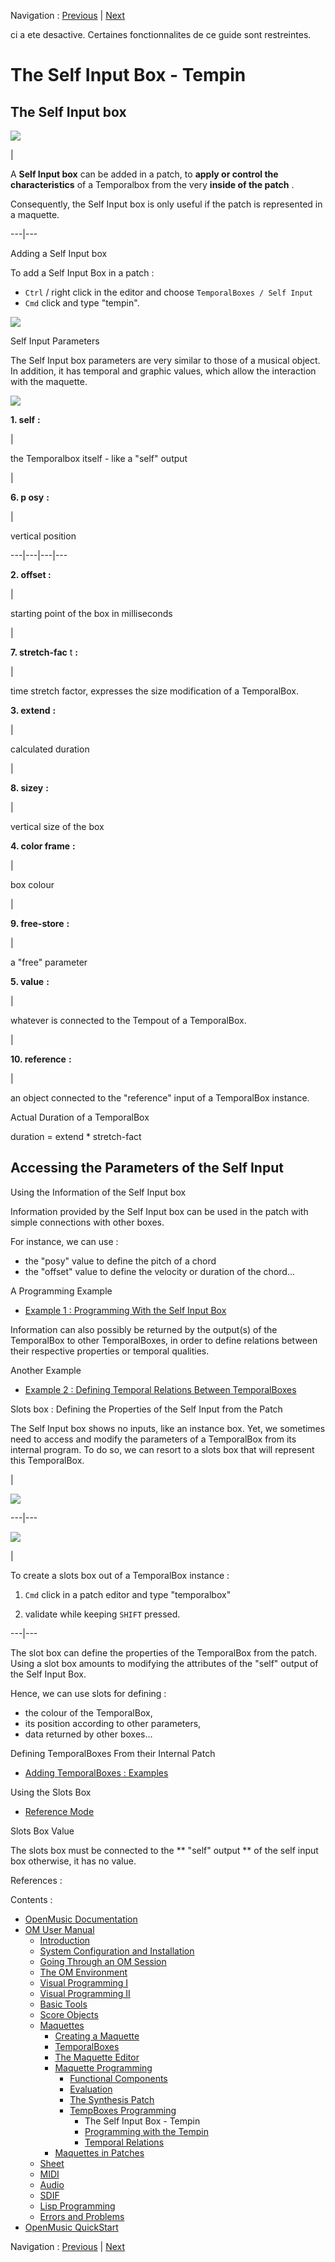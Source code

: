 Navigation : [Previous](TempProgramming "page
précédente\(TempBoxes Programming\)") | [Next](Examplestempbox
"Next\(Programming with the Tempin\)")

ci a ete desactive. Certaines fonctionnalites de ce guide sont restreintes.

# The Self Input Box - Tempin

## The Self Input box

![](../res/selfbox_icon.png)

|

A  **Self Input box** can be added in a patch, to **apply or control the
characteristics** of a Temporalbox from the very  **inside of the patch** .

Consequently, the Self Input box is only useful if the patch is represented in
a maquette.  
  
---|---  
  
Adding a Self Input box

To add a Self Input Box in a patch :

  * `Ctrl` / right click in the editor and choose `TemporalBoxes / Self Input`
  * `Cmd` click and type "tempin".

![](../res/addself.png)

Self Input Parameters

The Self Input box parameters are very similar to those of a musical object.
In addition, it has temporal and graphic values, which allow the interaction
with the maquette.

![](../res/selfbox.png)

**1\. self** **:**

|

the Temporalbox itself - like a "self" output

|

**6\. p **osy**** **:**

|

vertical position  
  
---|---|---|---  
  
**2\. offset **:****

|

starting point of the box in milliseconds

|

**7\. stretch-fac** t **:**

|

time stretch factor, expresses the size modification of a TemporalBox.  
  
**3\. extend** **:**

|

calculated duration

|

**8\. sizey** **:**

|

vertical size of the box  
  
**4\. color frame** **:**

|

box colour

|

**9\. free-store** **:**

|

a "free" parameter  
  
**5\. value** **:**

|

whatever is connected to the Tempout of a TemporalBox.

|

**10\. reference** **:**

|

an object connected to the "reference" input of a TemporalBox instance.  
  
Actual Duration of a TemporalBox

duration = extend * stretch-fact

## Accessing the Parameters of the Self Input

Using the Information of the Self Input box

Information provided by the Self Input box can be used in the patch with
simple connections with other boxes.

For instance, we can use :

  * the "posy" value to define the pitch of a chord
  * the "offset" value to define the velocity or duration of the chord...

A Programming Example

  * [Example 1 : Programming With the Self Input Box](Examplestempbox)

Information can also possibly be returned by the output(s) of the TemporalBox
to other TemporalBoxes, in order to define relations between their respective
properties or temporal qualities.

Another Example

  * [Example 2 : Defining Temporal Relations Between TemporalBoxes](EX2)

Slots box : Defining the Properties of the Self Input from the Patch

The Self Input box shows no inputs, like an  instance box. Yet, we sometimes
need to access and modify the parameters of a TemporalBox from its internal
program. To do so, we can resort to a slots box that will represent this
TemporalBox.

|

![](../res/slotstempbox_icon.png)  
  
---|---  
  
![](../res/tempbslots.png)

|

To create a slots box out of a TemporalBox instance :

  1. `Cmd`  click in a patch editor and type "temporalbox"

  2. validate while keeping `SHIFT` pressed.

  
  
---|---  
  
The  slot box can define the properties of the TemporalBox from the patch.
Using a slot box amounts to modifying the attributes of the "self" output of
the Self Input Box.

Hence, we can use slots for defining :

  * the colour of the TemporalBox,
  * its position according to other parameters, 
  * data returned by other boxes...

Defining TemporalBoxes From their Internal Patch

  * [Adding TemporalBoxes : Examples](addexamples)

Using the Slots Box

  * [Reference Mode](Maquettes%20in%20Patches2)

Slots Box Value

The slots box must be connected to the ** "self" output ** of the self input
box otherwise, it has no value.

References :

Contents :

  * [OpenMusic Documentation](OM-Documentation)
  * [OM User Manual](OM-User-Manual)
    * [Introduction](00-Contents)
    * [System Configuration and Installation](Installation)
    * [Going Through an OM Session](Goingthrough)
    * [The OM Environment](Environment)
    * [Visual Programming I](BasicVisualProgramming)
    * [Visual Programming II](AdvancedVisualProgramming)
    * [Basic Tools](BasicObjects)
    * [Score Objects](ScoreObjects)
    * [Maquettes](Maquettes)
      * [Creating a Maquette](Maquette)
      * [TemporalBoxes](TemporalBoxes)
      * [The Maquette Editor](Editor)
      * [Maquette Programming](Programming%20Maquette)
        * [Functional Components](InputsOutputs)
        * [Evaluation](MaquetteEvaluation)
        * [The Synthesis Patch](Synthpatchprog)
        * [TempBoxes Programming](TempProgramming)
          * The Self Input Box - Tempin
          * [Programming with the Tempin](Examplestempbox)
          * [Temporal Relations](EX2)
      * [Maquettes in Patches](Maquettes%20in%20Patches)
    * [Sheet](Sheet)
    * [MIDI](MIDI)
    * [Audio](Audio)
    * [SDIF](SDIF)
    * [Lisp Programming](Lisp)
    * [Errors and Problems](errors)
  * [OpenMusic QuickStart](QuickStart-Chapters)

Navigation : [Previous](TempProgramming "page
précédente\(TempBoxes Programming\)") | [Next](Examplestempbox
"Next\(Programming with the Tempin\)")

